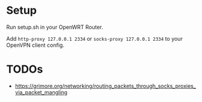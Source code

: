 # Setup
Run setup.sh in your OpenWRT Router.

Add ``http-proxy 127.0.0.1 2334`` or ``socks-proxy 127.0.0.1 2334`` to your OpenVPN client config.


# TODOs
- https://grimore.org/networking/routing_packets_through_socks_proxies_via_packet_mangling
